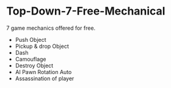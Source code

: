 # Top-Down-7-Free-Mechanical
7 game mechanics offered for free.

- Push Object
- Pickup & drop Object
- Dash
- Camouflage
- Destroy Object
- AI Pawn Rotation Auto
- Assassination of player
